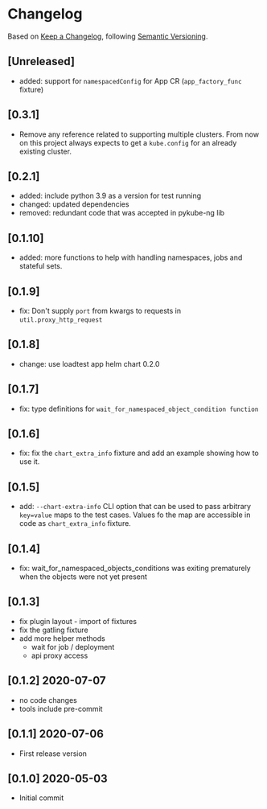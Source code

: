 # Changelog

Based on [Keep a Changelog](https://keepachangelog.com/en/1.0.0/), following [Semantic Versioning](https://semver.org/spec/v2.0.0.html).


## [Unreleased]

- added: support for `namespacedConfig` for App CR (`app_factory_func` fixture)

## [0.3.1]

- Remove any reference related to supporting multiple clusters. From now on this project always expects to get
  a `kube.config` for an already existing cluster.

## [0.2.1]
- added: include python 3.9 as a version for test running
- changed: updated dependencies
- removed: redundant code that was accepted in pykube-ng lib

## [0.1.10]
- added: more functions to help with handling namespaces, jobs and stateful sets.

## [0.1.9]
- fix: Don't supply `port` from kwargs to requests in `util.proxy_http_request`

## [0.1.8]
- change: use loadtest app helm chart 0.2.0

## [0.1.7]
- fix: type definitions for `wait_for_namespaced_object_condition function`

## [0.1.6]
- fix: fix the `chart_extra_info` fixture and add an example showing how to use it.

## [0.1.5]
- add: `--chart-extra-info` CLI option that can be used to pass arbitrary `key=value` maps to the test cases.
  Values fo the map are accessible in code as `chart_extra_info` fixture.

## [0.1.4]
- fix: wait_for_namespaced_objects_conditions was exiting prematurely when the objects were not yet present

## [0.1.3]
- fix plugin layout - import of fixtures
- fix the gatling fixture
- add more helper methods
  - wait for job / deployment
  - api proxy access

## [0.1.2] 2020-07-07
- no code changes
- tools include pre-commit

## [0.1.1] 2020-07-06
- First release version

## [0.1.0] 2020-05-03
- Initial commit
